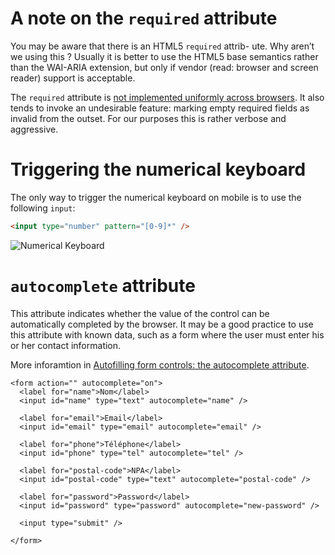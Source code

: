 # A note on the `required` attribute

You may be aware that there is an HTML5 `required` attrib- ute. Why aren’t we using this ? Usually it is better to use the HTML5 base semantics rather than the WAI-ARIA extension, but only if vendor (read: browser and screen reader) support is acceptable.

The `required` attribute is [not implemented uniformly across browsers](http://caniuse.com/#feat=form-validation). It also tends to invoke an undesirable feature: marking empty required fields as invalid from the outset. For our purposes this is rather verbose and aggressive.

# Triggering the numerical keyboard

The only way to trigger the numerical keyboard on mobile is to use the following `input`:

```html
<input type="number" pattern="[0-9]*" />
```

![Numerical Keyboard](../raw/input/numerical-keyboard.png)

# `autocomplete` attribute

This attribute indicates whether the value of the control can be automatically completed by the browser. It may be a good practice to use this attribute with known data, such as a form where the user must enter his or her contact information.

More inforamtion in [Autofilling form controls: the autocomplete attribute](https://www.w3.org/TR/html5/forms.html#autofilling-form-controls:-the-autocomplete-attribute).

```
<form action="" autocomplete="on">
  <label for="name">Nom</label>
  <input id="name" type="text" autocomplete="name" />

  <label for="email">Email</label>
  <input id="email" type="email" autocomplete="email" />

  <label for="phone">Téléphone</label>
  <input id="phone" type="tel" autocomplete="tel" />

  <label for="postal-code">NPA</label>
  <input id="postal-code" type="text" autocomplete="postal-code" />

  <label for="password">Password</label>
  <input id="password" type="password" autocomplete="new-password" />

  <input type="submit" />

</form>
```
